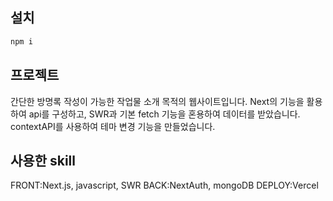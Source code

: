 ## 설치

```bash
npm i
```

## 프로젝트

간단한 방명록 작성이 가능한 작업물 소개 목적의 웹사이트입니다. Next의 기능을 활용하여 api를 구성하고, SWR과 기본 fetch 기능을 혼용하여 데이터를 받았습니다. contextAPI를 사용하여 테마 변경 기능을 만들었습니다.

## 사용한 skill

FRONT:Next.js, javascript, SWR
BACK:NextAuth, mongoDB
DEPLOY:Vercel
